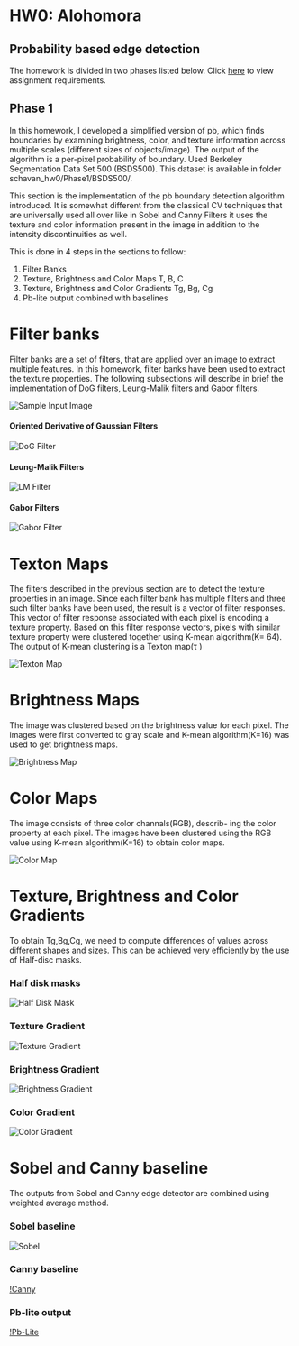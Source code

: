 # HW0: Alohomora
## Probability based edge detection

The homework is divided in two phases listed below. 
Click [here](https://rbe549.github.io/spring2023/hw/hw0/)  to view assignment requirements.
## Phase 1
In this homework, I developed a simplified version of pb, which finds boundaries by examining brightness, color, and texture information across multiple scales (different sizes of objects/image). The output of the  algorithm is a per-pixel probability of boundary. Used Berkeley Segmentation Data Set 500 (BSDS500). This dataset is available in folder  schavan_hw0/Phase1/BSDS500/.

This section is the implementation of the pb boundary detection algorithm introduced. It is somewhat different from the classical CV techniques that are universally used all over like in Sobel and Canny Filters it uses the texture and color information present in the image in addition to the intensity discontinuities as well.

This is done in 4 steps in the sections to follow: 
1) Filter Banks
2) Texture, Brightness and Color Maps T, B, C
3) Texture, Brightness and Color Gradients Tg, Bg, Cg
4) Pb-lite output combined with baselines

# Filter banks
Filter banks are a set of filters, that are applied over an image to extract multiple features. In this homework, filter banks have been used to extract the texture properties. The following subsections will describe in brief the implementation of DoG filters, Leung-Malik filters and Gabor filters.

![Sample Input Image](https://github.com/ShrishailyaChavan/Computer_Vision_HW0/blob/main/BSDS500/Images/1.jpg)

#### Oriented Derivative of Gaussian Filters
![DoG Filter](https://github.com/ShrishailyaChavan/Computer_Vision_HW0/blob/main/Code/Image_Outputs/DOG.png)

#### Leung-Malik Filters
![LM Filter](https://github.com/ShrishailyaChavan/Computer_Vision_HW0/blob/main/Code/Image_Outputs/LM.png)

#### Gabor Filters
![Gabor Filter](https://github.com/ShrishailyaChavan/Computer_Vision_HW0/blob/main/Code/Image_Outputs/Gabor.png)


# Texton Maps

The filters described in the previous section are to detect the texture properties in an image. Since each filter bank has multiple filters and three such filter banks have been used, the result is a vector of filter responses. This vector of filter response associated with each pixel is encoding a texture property. Based on this filter response vectors, pixels with similar texture property were clustered together using K-mean algorithm(K= 64). The output of K-mean clustering is a Texton map(τ )

![Texton Map](https://github.com/ShrishailyaChavan/Computer_Vision_HW0/blob/main/Code/Image_Outputs/Texton_Maps/Texton1.png)

# Brightness Maps
The image was clustered based on the brightness value for each pixel. The images were first converted to gray scale and K-mean algorithm(K=16) was used to get brightness maps.

![Brightness Map](https://github.com/ShrishailyaChavan/Computer_Vision_HW0/blob/main/Code/Image_Outputs/Brightness_Maps/Brightness_map1.png)

# Color Maps

The image consists of three color channals(RGB), describ- ing the color property at each pixel. The images have been clustered using the RGB value using K-mean algorithm(K=16) to obtain color maps.

![Color Map](https://github.com/ShrishailyaChavan/Computer_Vision_HW0/blob/main/Code/Image_Outputs/Color_Maps/Color1.png)


# Texture, Brightness and Color Gradients
To obtain Tg,Bg,Cg, we need to compute differences of values across different shapes and sizes. This can be achieved very efficiently by the use of Half-disc masks.

### Half disk masks
![Half Disk Mask](https://github.com/ShrishailyaChavan/Computer_Vision_HW0/blob/main/Code/Image_Outputs/HDMasks.png)


### Texture Gradient
![Texture Gradient](https://github.com/ShrishailyaChavan/Computer_Vision_HW0/blob/main/Code/Image_Outputs/Texton_Gradients/Tg1.png)

### Brightness Gradient
![Brightness Gradient](https://github.com/ShrishailyaChavan/Computer_Vision_HW0/blob/main/Code/Image_Outputs/Brightness_Gradient/Bg1.png)

### Color Gradient
![Color Gradient](https://github.com/ShrishailyaChavan/Computer_Vision_HW0/blob/main/Code/Image_Outputs/Color_Gradients/Cg1.png)

# Sobel and Canny baseline
The outputs from Sobel and Canny edge detector are combined using weighted average method.

### Sobel baseline
![Sobel](https://github.com/ShrishailyaChavan/Computer_Vision_HW0/tree/main/Code/Image_Outputs/Solbel_Baseline)

### Canny baseline
[!Canny](https://github.com/ShrishailyaChavan/Computer_Vision_HW0/blob/main/Code/Image_Outputs/Canny_Baseline/Canny1.png)

### Pb-lite output
[!Pb-Lite](https://github.com/ShrishailyaChavan/Computer_Vision_HW0/blob/main/Code/Image_Outputs/Pb_lite%20Outputs/Pb1.png)
